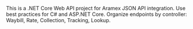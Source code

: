<!-- Use this file to provide workspace-specific custom instructions to Copilot. For more details, visit https://code.visualstudio.com/docs/copilot/copilot-customization#_use-a-githubcopilotinstructionsmd-file -->

This is a .NET Core Web API project for Aramex JSON API integration. Use best practices for C# and ASP.NET Core. Organize endpoints by controller: Waybill, Rate, Collection, Tracking, Lookup.
